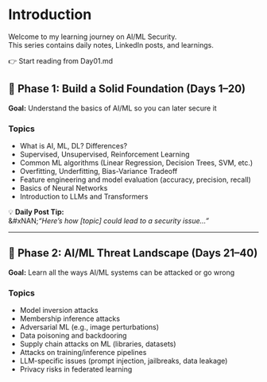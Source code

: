 # Introduction

Welcome to my learning journey on AI/ML Security.\
This series contains daily notes, LinkedIn posts, and learnings.

👉 Start reading from Day01.md

## 🧠 Phase 1: Build a Solid Foundation (Days 1–20)

**Goal:** Understand the basics of AI/ML so you can later secure it

### Topics

* What is AI, ML, DL? Differences?
* Supervised, Unsupervised, Reinforcement Learning
* Common ML algorithms (Linear Regression, Decision Trees, SVM, etc.)
* Overfitting, Underfitting, Bias-Variance Tradeoff
* Feature engineering and model evaluation (accuracy, precision, recall)
* Basics of Neural Networks
* Introduction to LLMs and Transformers

💡 **Daily Post Tip:**\
&#xNAN;_“Here’s how \[topic] could lead to a security issue…”_

***

## 🔐 Phase 2: AI/ML Threat Landscape (Days 21–40)

**Goal:** Learn all the ways AI/ML systems can be attacked or go wrong

### Topics

* Model inversion attacks
* Membership inference attacks
* Adversarial ML (e.g., image perturbations)
* Data poisoning and backdooring
* Supply chain attacks on ML (libraries, datasets)
* Attacks on training/inference pipelines
* LLM-specific issues (prompt injection, jailbreaks, data leakage)
* Privacy risks in federated learning
